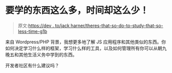# 要学的东西这么多，时间却这么少！

> 原文:[https://dev . to/jack harner/theres-that-so-do-to-study-that-so-less-time-g1b](https://dev.to/jackharner/theres-so-much-to-learn-yet-so-little-time-g1b)

来自 Wordpress/PHP 背景，我想更多地了解 JS 应用程序和其他类似的东西。你如何决定学习什么样的框架，学习什么样的工具，以及如何管理所有你可以从朝九晚五和其他生活义务中学到的东西。

开发者社区有什么建议吗？